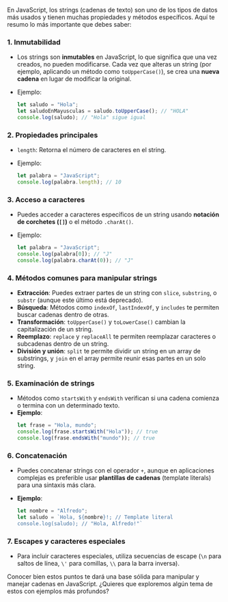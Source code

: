 En JavaScript, los strings (cadenas de texto) son uno de los tipos de datos más usados y tienen muchas propiedades y métodos específicos. Aquí te resumo lo más importante que debes saber:

### 1\. **Inmutabilidad**

-   Los strings son **inmutables** en JavaScript, lo que significa que una vez creados, no pueden modificarse. Cada vez que alteras un string (por ejemplo, aplicando un método como `toUpperCase()`), se crea una **nueva cadena** en lugar de modificar la original.
-   Ejemplo:

    ```js
    let saludo = "Hola";
    let saludoEnMayusculas = saludo.toUpperCase(); // "HOLA"
    console.log(saludo); // "Hola" sigue igual

### 2\. **Propiedades principales**

-   `length`: Retorna el número de caracteres en el string.
-   Ejemplo:

    ```js
    let palabra = "JavaScript";
    console.log(palabra.length); // 10

### 3\. **Acceso a caracteres**

-   Puedes acceder a caracteres específicos de un string usando **notación de corchetes (`[]`)** o el método `.charAt()`.
-   Ejemplo:

    ```js
    let palabra = "JavaScript";
    console.log(palabra[0]); // "J"
    console.log(palabra.charAt(0)); // "J"

### 4\. **Métodos comunes para manipular strings**

-   **Extracción**: Puedes extraer partes de un string con `slice`, `substring`, o `substr` (aunque este último está deprecado).
-   **Búsqueda**: Métodos como `indexOf`, `lastIndexOf`, y `includes` te permiten buscar cadenas dentro de otras.
-   **Transformación**: `toUpperCase()` y `toLowerCase()` cambian la capitalización de un string.
-   **Reemplazo**: `replace` y `replaceAll` te permiten reemplazar caracteres o subcadenas dentro de un string.
-   **División y unión**: `split` te permite dividir un string en un array de substrings, y `join` en el array permite reunir esas partes en un solo string.

### 5\. **Examinación de strings**

-   Métodos como `startsWith` y `endsWith` verifican si una cadena comienza o termina con un determinado texto.
-   **Ejemplo**:
    ```js
    let frase = "Hola, mundo";
    console.log(frase.startsWith("Hola")); // true
    console.log(frase.endsWith("mundo")); // true

### 6\. **Concatenación**

-   Puedes concatenar strings con el operador `+`, aunque en aplicaciones complejas es preferible usar **plantillas de cadenas** (template literals) para una sintaxis más clara.

-   **Ejemplo**:
    ```js
    let nombre = "Alfredo";
    let saludo = `Hola, ${nombre}!; // Template literal
    console.log(saludo); // "Hola, Alfredo!"`

### 7\. **Escapes y caracteres especiales**

-   Para incluir caracteres especiales, utiliza secuencias de escape (`\n` para saltos de línea, `\'` para comillas, `\\` para la barra inversa).

Conocer bien estos puntos te dará una base sólida para manipular y manejar cadenas en JavaScript. ¿Quieres que exploremos algún tema de estos con ejemplos más profundos?